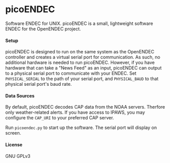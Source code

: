 # picoENDEC
Software ENDEC for UNIX. picoENDEC is a small, lightweight software ENDEC for the OpenENDEC project.

#### Setup
picoENDEC is designed to run on the same system as the OpenENDEC controller and creates a virtual serial port for communication. As such, no additional hardware is needed to run picoENDEC. However, if you have hardware that can take a "News Feed" as an input, picoENDEC can output to a physical serial port to communicate with your ENDEC. Set `PHYSICAL_SERIAL` to the path of your serial port, and `PHYSICAL_BAUD` to that physical serial port's baud rate.

#### Data Sources
By default, picoENDEC decodes CAP data from the NOAA servers. Therfore only weather-related alerts. If you have access to IPAWS, you may configure the `CAP_URI` to your preferred CAP server.

Run `picoendec.py` to start up the software. The serial port will display on screen.

#### License
GNU GPLv3
